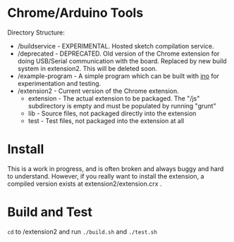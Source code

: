 Chrome/Arduino Tools
====================

Directory Structure:
- /buildservice - EXPERIMENTAL. Hosted sketch compilation service.
- /deprecated - DEPRECATED. Old version of the Chrome extension for doing USB/Serial communication with the board.  Replaced by new build system in extension2. This will be deleted soon.
- /example-program - A simple program which can be built with [ino](http://inotool.org/) for experimentation and testing.
- /extension2 - Current version of the Chrome extension.
  - extension - The actual extension to be packaged.  The "/js" subdirectory is empty and must be populated by running "grunt"
  - lib - Source files, not packaged directly into the extension
  - test - Test files, not packaged into the extension at all

Install
=======
This is a work in progress, and is often broken and always buggy and hard to understand.  However, if you really want to install the extension, a compiled version exists at extension2/extension.crx .

Build and Test
==============

`cd` to /extension2 and run `./build.sh` and `./test.sh`


